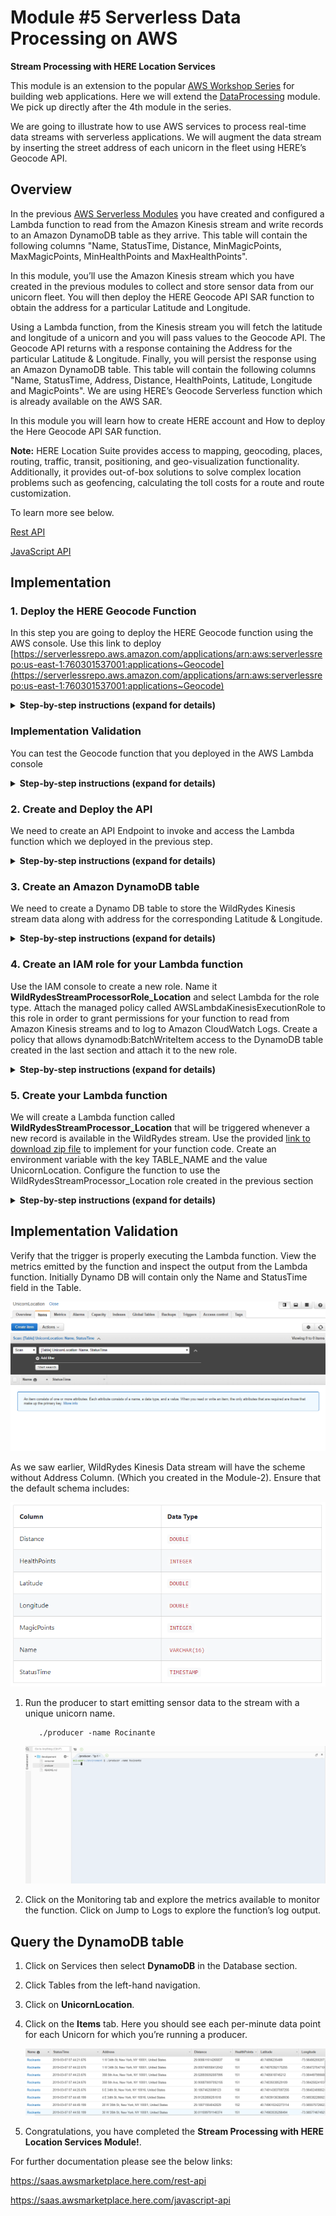 # Module #5 Serverless Data Processing on AWS
**Stream Processing with HERE Location Services**

This module is an extension to the popular [AWS Workshop Series](https://github.com/aws-samples/aws-serverless-workshops/tree/master/WebApplication) for building web applications. Here we will extend the [DataProcessing](https://github.com/aws-samples/aws-serverless-workshops/tree/master/DataProcessing) module. We pick up directly after the 4th module in the series.

We are going to illustrate how to use AWS services to process real-time data streams with serverless applications. We will augment the data stream by inserting the street address of each unicorn in the fleet using HERE’s Geocode API.

## Overview

In the previous [AWS Serverless Modules](https://dataprocessing.wildrydes.com) you have created and configured a Lambda function to read from the Amazon Kinesis stream and write records to an Amazon DynamoDB table as they arrive. This table will contain the following columns "Name, StatusTime, Distance, MinMagicPoints, MaxMagicPoints, MinHealthPoints and MaxHealthPoints".

In this module, you’ll use the Amazon Kinesis stream which you have created in the previous modules to collect and store sensor data from our unicorn fleet. You will then deploy the HERE Geocode API SAR function to obtain the address for a particular Latitude and Longitude.

Using a Lambda function, from the Kinesis stream you will fetch the latitude and longitude of a unicorn and you will pass values to the Geocode API. The Geocode API returns with a response containing the Address for the particular Latitude & Longitude.
Finally, you will persist the response using an Amazon DynamoDB table. This table will contain the following columns "Name, StatusTime, Address, Distance, HealthPoints, Latitude, Longitude and MagicPoints". We are using HERE’s Geocode Serverless function which is already available on the AWS SAR.

In this module you will learn how to create HERE account and How to deploy the Here Geocode API SAR function.

**Note:** HERE Location Suite provides access to mapping, geocoding, places, routing, traffic, transit, positioning, and geo-visualization functionality. Additionally, it provides out-of-box solutions to solve complex location problems such as geofencing, calculating the toll costs for a route and route customization.

To learn more see below.

[Rest API](https://saas.awsmarketplace.here.com/rest-api)

[JavaScript API](https://saas.awsmarketplace.here.com/javascript-api)

## Implementation

### 1. Deploy the HERE Geocode Function

In this step you are going to deploy the HERE Geocode function using the AWS console. Use this link to deploy   
[https://serverlessrepo.aws.amazon.com/applications/arn:aws:serverlessrepo:us-east-1:760301537001:applications~Geocode](https://serverlessrepo.aws.amazon.com/applications/arn:aws:serverlessrepo:us-east-1:760301537001:applications~Geocode)

<details>
<summary><strong>Step-by-step instructions (expand for details)</strong></summary><p>

1. Click on below URL link, it leads to AWS Geocode SAR function 
[https://serverlessrepo.aws.amazon.com/applications/arn:aws:serverlessrepo:us-east-1:760301537001:applications~Geocode](https://serverlessrepo.aws.amazon.com/applications/arn:aws:serverlessrepo:us-east-1:760301537001:applications~Geocode)
     
     ![Deploy SAR Screenshot](../5_HERE_DataProcessing_Extension/Geocode_images/geocode.PNG)
     
1. For deployment of this function you need to have HERE Account

3. Sign up for an account here

	https://aws.amazon.com/marketplace/pp/B07JPLG9SR/?ref=_ptnr_aws_sar
	
	 ![Here Account Subscribe](../5_HERE_DataProcessing_Extension/Geocode_images/Here_Credentials_0.png)

1. Click the **“Continue to Subscribe”** button in the top-right corner of the page.

1. On the next page you can select the subscription type

1. Provide your basic details and register your HERE account.

1. After successful registration, the HERE portal will generate your **app_id and app_code**. It may take few minutes to generate credentials.
        
1. When the credentials have been created the portal will look like this

    ![Here Account Screenshot](../5_HERE_DataProcessing_Extension/Geocode_images/Here_Credentials_3.png)

1. Save your HERE Location Services API **app_id & app_code** and to use in the AWS Lambda function.

1. Go back to the function deployment page.

3. Find the **Deploy** button on the right corner of the page, click on **Deploy** button. It provides the environmental set up for the function.

4. In the next page, find the Application settings on the bottom right corner of the page.

     ![Deploy SAR Screenshot](../5_HERE_DataProcessing_Extension/Geocode_images/Geocode2.png)

5. Use the Default Application name.

6. Enter your HERE **app_id and app_code** which you have created earlier.

7. Click **Deploy** to deploy SAR function.

8. It may take few minutes to create and deploy the function. Once deployed you will get a message ‘Your application has been deployed’.

     
9. After success message, click on **Test app** button.

  	![Deploy SAR Screenshot](../5_HERE_DataProcessing_Extension/Geocode_images/test0.PNG)

1. In next page find **Resources** tab at the bottom of the page. Click on “GeocodeFunction”.


	![Deploy SAR Screenshot](../5_HERE_DataProcessing_Extension/Geocode_images/test_app1.PNG)

1. Scroll down the page to **Function code** section, In the text editor you need to replace the existing code in ‘geocode.js’ with the code available at the [URL](https://github.com/heremaps/devrel-workshops/blob/master/aws-serverless/DataProcessing/5_HERE_DataProcessing_Extension/ReverseGeoCode/index.js).
     
     
</p></details>

### Implementation Validation

You can test the Geocode function that you deployed in the AWS Lambda console

<details>
<summary><strong>Step-by-step instructions (expand for details)</strong></summary><p>

1. From the main AWS Lambda console screen of your function, select **Configure Test Event** from the dropdown menu and select **Test Event** dropdown.

	![Deploy SAR Screenshot](../5_HERE_DataProcessing_Extension/Geocode_images/test.PNG)

1. Ensure that **Create New Test Event** is selected.

1. Enter **TestRequestEvent** in the **Event name** field.

1. Copy and paste the following test event into the editor:

    	 	{
     
			"pathParameters": {
    
    				"prox": "37.37634,-122.03405",
          
		    		"mode": "retrieveAddresses",
          
    				"maxresults": "1",
          
	    			"gen": "9"
          
  				}
        
			}	
    
     
2. Click the **Create** button. 

3. On the main function edit screen, click Test with **TestRequestEvent** selected in the dropdown.

4. Scroll to the top of the page and expand the details section of the **Execution result** section.

5. Verify that the execution succeeded and that the function result with **Status code:200** 

	![Deploy SAR Screenshot](../5_HERE_DataProcessing_Extension/Geocode_images/test1.PNG)

</p></details>

### 2. Create and Deploy the API

We need to create an API Endpoint to invoke and access the Lambda function which we deployed in the previous step. 

<details>
<summary><strong>Step-by-step instructions (expand for details)</strong></summary><p>

1. Go to the AWS Management Console, choose Services then select **API Gateway** under Networking & Content Delivery.

1. Choose **Create API**.

	![Deploy SAR Screenshot](../5_HERE_DataProcessing_Extension/Geocode_images/NewTest0.png)

1. Under Choose the protocol, choose **REST**.

1. Under Create new API, choose **New API**.

1. Under Settings: For API name, enter **GeocodeTest**.

1. If desired, enter a description in the Description field; otherwise, leave it empty.

1. Leave Endpoint Type set to **Edge optimized**.

1. Choose **Create API**.

	![Deploy SAR Screenshot](../5_HERE_DataProcessing_Extension/Geocode_images/NewTest1.png)
     

1. Choose the root resource (/) in the Resources tree.

1. Choose **Create Resource** from the Actions dropdown menu.

	![Deploy SAR Screenshot](../5_HERE_DataProcessing_Extension/Geocode_images/NewTest2.png)

1. Leave Configure as proxy resource unchecked.

1. For Resource Name, enter **geocode**.

1. Leave Resource Path set to **/geocode**.

1. Leave Enable API Gateway CORS unchecked.

1. Choose **Create Resource**

     ![Deploy SAR Screenshot](../5_HERE_DataProcessing_Extension/Geocode_images/NewTest3.png)
     
     
1. In the Resources list, choose **/geocode**.

1. In the Actions menu, choose **Create method**.

1. Choose **GET** from the dropdown menu, and choose the checkmark icon

     ![Deploy SAR Screenshot](../5_HERE_DataProcessing_Extension/Geocode_images/NewTest4.png)
      

1. Leave the Integration type set to Lambda Function.

1. Choose Use Lambda Proxy integration

1. From the Lambda Region dropdown menu, choose the region where you created the **serverlessrepo-Geocode-GeocodeFunction** Lambda function.

1. In the Lambda Function field, type any character and choose **serverlessrepo-Geocode-GeocodeFunction** from the dropdown menu.

1. Leave Use Default Timeout checked.

1. Choose **Save**.

     ![Deploy SAR Screenshot](../5_HERE_DataProcessing_Extension/Geocode_images/NewTest5.png)
     
1. Choose OK when prompted with Add Permission to Lambda Function.

1. Choose **Deploy API** from the Actions dropdown menu to Deploy your API.

1. For Deployment stage, choose **[new stage]**.

1. For Stage name, enter **Test****.

1. If desired, enter a Stage description & Deployment description.

1. Choose **Deploy**.

     ![Deploy SAR Screenshot](../5_HERE_DataProcessing_Extension/Geocode_images/NewTest6.png)
     
1. Click on the **GET** and note the API's **Invoke URL******. Note down the URL to invoke the lambda function.

 	![Deploy SAR Screenshot](../5_HERE_DataProcessing_Extension/Geocode_images/NewTest7.png)
     
</p></details>



### 3. Create an Amazon DynamoDB table

We need to create a Dynamo DB table to store the WildRydes Kinesis stream data along with address for the corresponding Latitude & Longitude. 

<details>
<summary><strong>Step-by-step instructions (expand for details)</strong></summary><p>

1. Go to the AWS Management Console, choose Services then select ****DynamoDB** under Database.

1. Click **Create table**.

1. Enter table name as **UnicornLocation**.

1. Enter **Name** for the **Partition key** and select String for the key type.

1. Tick the Add sort key checkbox. Enter **StatusTime** for the Sort key and select String for the key type.

1. Leave the **Use default settings** box checked and choose Create.

     ![Deploy SAR Screenshot](../5_HERE_DataProcessing_Extension/Geocode_images/Geocode3.png)
     
</p></details>

### 4. Create an IAM role for your Lambda function

Use the IAM console to create a new role. Name it **WildRydesStreamProcessorRole_Location** and select Lambda for the role type. Attach the managed policy called AWSLambdaKinesisExecutionRole to this role in order to grant permissions for your function to read from Amazon Kinesis streams and to log to Amazon CloudWatch Logs. Create a policy that allows dynamodb:BatchWriteItem access to the DynamoDB table created in the last section and attach it to the new role.

<details>
<summary><strong>Step-by-step instructions (expand for details)</strong></summary><p>

1. From the AWS Console, click on Services and then select **IAM** in the Security, Identity & Compliance section.

1. Select **Policies** from the left navigation and then click **Create policy**.

1. Using the Visual editor, we’re going to create an IAM policy to allow our Lambda function access to the DynamoDB table created in the previous section. To begin, click Service, begin typing **DynamoDB** in Find a service, and click **DynamoDB**.

1. Click Action, begin typing **BatchWriteItem** in Filter actions, and tick the **BatchWriteItem** checkbox.

1. Click Resources, click Add ARN in table, and construct the ARN of the DynamoDB table you created in the previous section by specifying the Region, Account, and Table Name. In Region, enter the AWS Region in which you have created the DynamoDB table in the previous section, e.g.: us-east-1. 
In Account, enter your AWS Account ID which is a twelve-digit number, e.g.: 123456789012. To find your AWS account ID number in the AWS Management Console, click on Support in the navigation bar in the upper-right, and then click Support Center. Your currently signed in account ID appears in the upper-right corner below the Support menu.


1. In Table Name, enter **UnicornLocation** and you should see your ARN in the Specify ARN for table field and it should look similar to:

      ![Deploy SAR Screenshot](../5_HERE_DataProcessing_Extension/Geocode_images/Geocode4.png)
      
1. Click **Add**.

1. Click **Review policy**.

1. Enter **WildRydesDynamoDBWritePolicy_Location** in the Name field.

1. Click **Create policy**.

1. Select Roles from the left navigation and then click **Create role**.

1. Click **Lambda** for the role type from the AWS service section.

1. Click **Next: Permissions**.

1. Begin typing **AWSLambdaKinesisExecutionRole** in the Filter text box and check the box next to that role.

1. Begin typing **AWSLambdaFullAccess** in the Filter text box and check the box next to that role.

1. Begin typing **WildRydesDynamoDBWritePolicy_Location** in the Filter text box and check the box next to that role.

1. Click **Next: Review**.

1. Enter **WildRydesStreamProcessorRole_Location** for the Role name.

1. Click **Create role**.
 
     
</p></details>

### 5. Create your Lambda function

We will create a Lambda function called **WildRydesStreamProcessor_Location** that will be triggered whenever a new record is available in the WildRydes stream. Use the provided [link to download zip file](../5_HERE_DataProcessing_Extension/Kineses2DynamoDB/KinessesDB.zip) to implement for your function code. Create an environment variable with the key TABLE_NAME and the value UnicornLocation. Configure the function to use the WildRydesStreamProcessor_Location role created in the previous section

<details>
<summary><strong>Step-by-step instructions (expand for details)</strong></summary><p>

1. Go to the AWS Management Console, choose Services then select **Lambda** under Compute.

1. Click **Create a function**.

1. Enter **WildRydesStreamProcessor_Location** in the Name field.

1. Select **WildRydesStreamProcessorRole_Location** from the Existing role dropdown.

      ![Deploy SAR Screenshot](../5_HERE_DataProcessing_Extension/Geocode_images/Geocode5.png)

1. Click **Create function**.

1. Scroll down to the **Function code section**.

1. Click the [Link/URL](../5_HERE_DataProcessing_Extension/Kineses2DynamoDB/KinessesDB.zip) to download the Zip file which contains Lambda function along with dependency modules

1. In **Code entry type** dropdown select **Upload a .ZIP file** option. Browse and select the zip file which we downloaded in the previous step to upload 

	![Deploy SAR Screenshot](../5_HERE_DataProcessing_Extension/Geocode_images/NewTest8.png)
	
	![Deploy SAR Screenshot](../5_HERE_DataProcessing_Extension/Geocode_images/NewTest9.png)

1. Click on  **Save** button in the Right Top corner of the page. It extracts the files internally

1. Scroll down to the Function code section to replace the existing code in the **index.js**.

1. In **index.js** file find the **url** variable in line number 30 and paste the API endpoint which you created and copied in Step-2.

      ![Deploy SAR Screenshot](../5_HERE_DataProcessing_Extension/Geocode_images/NewTest10.png)
		
		let url = ‘https://xx22yyxwe9.execute-api.eu-west-1.amazonaws.com/Test/geocoder’

1. In the Environment variables section, enter an environment variable with Key as **TABLE_NAME** and Value as **UnicornLocation**.

1. In the Basic settings section. Set the Timeout to 1 minute.

      ![Deploy SAR Screenshot](../5_HERE_DataProcessing_Extension/Geocode_images/Geocode6.png)
      
1. Scroll up and select **Kinesis** from the Designer section.

      ![Deploy SAR Screenshot](../5_HERE_DataProcessing_Extension/Geocode_images/Geocode7.png)

1. In the Configure triggers section, select **wildrydes** from Kinesis Stream.

1. Leave Batch size set to 100 and Starting position set to Latest.

1. Click Add.

1. Click Enabled to enable the trigger.

1. Click Save.

      ![Deploy SAR Screenshot](../5_HERE_DataProcessing_Extension/Geocode_images/Geocode8.png)
    
</p></details>

## Implementation Validation

Verify that the trigger is properly executing the Lambda function. View the metrics emitted by the function and inspect the output from the Lambda function. Initially Dynamo DB will contain only the Name and StatusTime field in the Table.

  ![Deploy SAR Screenshot](../5_HERE_DataProcessing_Extension/Geocode_images/Geocode9.png)

As we saw earlier, WildRydes Kinesis Data stream will have the scheme without Address Column. (Which you created in the Module-2). Ensure that the default schema includes:

  ![Deploy SAR Screenshot](../5_HERE_DataProcessing_Extension/Geocode_images/Geocode10.png)

<p>
     
1. Run the producer to start emitting sensor data to the stream with a unique unicorn name.

          ./producer -name Rocinante

    ![Deploy SAR Screenshot](../5_HERE_DataProcessing_Extension/Geocode_images/Geocode11.png)

1. Click on the Monitoring tab and explore the metrics available to monitor the function. Click on Jump to Logs to explore the function’s log output.

## Query the DynamoDB table

1. Click on Services then select **DynamoDB** in the Database section.

     
1. Click Tables from the left-hand navigation.

1. Click on **UnicornLocation**.

1. Click on the **Items** tab. Here you should see each per-minute data point for each Unicorn for which you’re running a producer.

     ![Deploy SAR Screenshot](../5_HERE_DataProcessing_Extension/Geocode_images/Geocode12.png)
     
1. Congratulations, you have completed the **Stream Processing with HERE Location Services Module!**.

</p>

For further documentation please see the below links:
     
   https://saas.awsmarketplace.here.com/rest-api 
     
   https://saas.awsmarketplace.here.com/javascript-api


